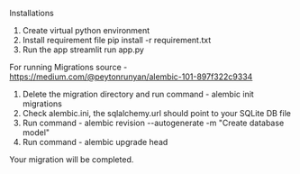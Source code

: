 Installations

1. Create virtual python environment
2. Install requirement file
    pip install -r requirement.txt
3. Run the app
    streamlit run app.py

For running Migrations
source - https://medium.com/@peytonrunyan/alembic-101-897f322c9334

1. Delete the migration directory and run command - alembic init migrations
2. Check alembic.ini, the sqlalchemy.url should point to your SQLite DB file
3. Run command - alembic revision --autogenerate -m "Create database model"
4. Run command - alembic upgrade head

Your migration will be completed.